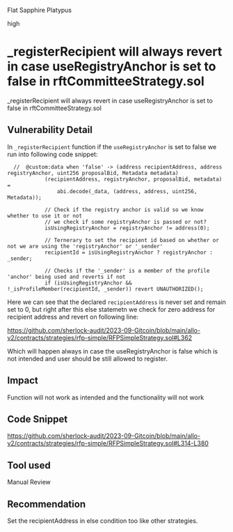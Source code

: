 Flat Sapphire Platypus

high

# _registerRecipient will always revert in case useRegistryAnchor is set to false in rftCommitteeStrategy.sol
_registerRecipient will always revert in case useRegistryAnchor is set to false in rftCommitteeStrategy.sol
## Vulnerability Detail
In `_registerRecipient`  function if the `useRegistryAnchor` is set to false we run into following code snippet:

```solidity
  //  @custom:data when 'false' -> (address recipientAddress, address registryAnchor, uint256 proposalBid, Metadata metadata)
            (recipientAddress, registryAnchor, proposalBid, metadata) =
                abi.decode(_data, (address, address, uint256, Metadata));

            // Check if the registry anchor is valid so we know whether to use it or not
            // we check if some registryAnchor is passed or not?
            isUsingRegistryAnchor = registryAnchor != address(0);

            // Ternerary to set the recipient id based on whether or not we are using the 'registryAnchor' or '_sender'
            recipientId = isUsingRegistryAnchor ? registryAnchor : _sender;

            // Checks if the '_sender' is a member of the profile 'anchor' being used and reverts if not
            if (isUsingRegistryAnchor && !_isProfileMember(recipientId, _sender)) revert UNAUTHORIZED();
```

Here we can see that the declared `recipientAddress` is never set and remain set to 0, but right after this else statemetn we check for zero address for recipient address and revert on following line:

https://github.com/sherlock-audit/2023-09-Gitcoin/blob/main/allo-v2/contracts/strategies/rfp-simple/RFPSimpleStrategy.sol#L362

Which will happen always in case the useRegistryAnchor is false which is not intended and user should be still allowed to register.
## Impact
Function will not work as intended and the functionality will not work
## Code Snippet
https://github.com/sherlock-audit/2023-09-Gitcoin/blob/main/allo-v2/contracts/strategies/rfp-simple/RFPSimpleStrategy.sol#L314-L380
## Tool used

Manual Review

## Recommendation
Set the recipientAddress in else condition too like other strategies.